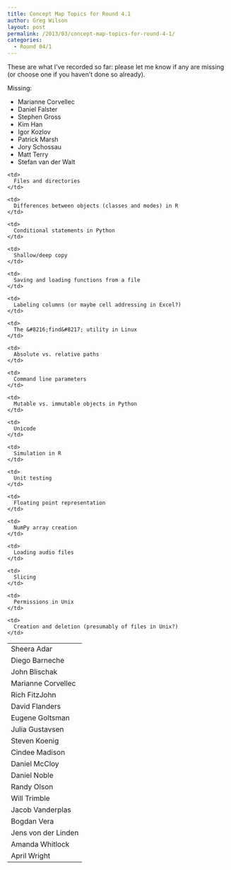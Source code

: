 ```yaml
---
title: Concept Map Topics for Round 4.1
author: Greg Wilson
layout: post
permalink: /2013/03/concept-map-topics-for-round-4-1/
categories:
  - Round 04/1
---
```

These are what I&#8217;ve recorded so far: please let me know if any are missing (or choose one if you haven&#8217;t done so already).

Missing:

*   Marianne Corvellec
*   Daniel Falster
*   Stephen Gross
*   Kim Han
*   Igor Kozlov
*   Patrick Marsh
*   Jory Schossau
*   Matt Terry
*   Stefan van der Walt

<table>
  <tr>
    <td>
      Sheera Adar
    </td>
    
    <td>
      Files and directories
    </td>
  </tr>
  
  <tr>
    <td>
      Diego Barneche
    </td>
    
    <td>
      Differences between objects (classes and modes) in R
    </td>
  </tr>
  
  <tr>
    <td>
      John Blischak
    </td>
    
    <td>
      Conditional statements in Python
    </td>
  </tr>
  
  <tr>
    <td>
      Marianne Corvellec
    </td>
    
    <td>
      Shallow/deep copy
    </td>
  </tr>
  
  <tr>
    <td>
      Rich FitzJohn
    </td>
    
    <td>
      Saving and loading functions from a file
    </td>
  </tr>
  
  <tr>
    <td>
      David Flanders
    </td>
    
    <td>
      Labeling columns (or maybe cell addressing in Excel?)
    </td>
  </tr>
  
  <tr>
    <td>
      Eugene Goltsman
    </td>
    
    <td>
      The &#8216;find&#8217; utility in Linux
    </td>
  </tr>
  
  <tr>
    <td>
      Julia Gustavsen
    </td>
    
    <td>
      Absolute vs. relative paths
    </td>
  </tr>
  
  <tr>
    <td>
      Steven Koenig
    </td>
    
    <td>
      Command line parameters
    </td>
  </tr>
  
  <tr>
    <td>
      Cindee Madison
    </td>
    
    <td>
      Mutable vs. immutable objects in Python
    </td>
  </tr>
  
  <tr>
    <td>
      Daniel McCloy
    </td>
    
    <td>
      Unicode
    </td>
  </tr>
  
  <tr>
    <td>
      Daniel Noble
    </td>
    
    <td>
      Simulation in R
    </td>
  </tr>
  
  <tr>
    <td>
      Randy Olson
    </td>
    
    <td>
      Unit testing
    </td>
  </tr>
  
  <tr>
    <td>
      Will Trimble
    </td>
    
    <td>
      Floating point representation
    </td>
  </tr>
  
  <tr>
    <td>
      Jacob Vanderplas
    </td>
    
    <td>
      NumPy array creation
    </td>
  </tr>
  
  <tr>
    <td>
      Bogdan Vera
    </td>
    
    <td>
      Loading audio files
    </td>
  </tr>
  
  <tr>
    <td>
      Jens von der Linden
    </td>
    
    <td>
      Slicing
    </td>
  </tr>
  
  <tr>
    <td>
      Amanda Whitlock
    </td>
    
    <td>
      Permissions in Unix
    </td>
  </tr>
  
  <tr>
    <td>
      April Wright
    </td>
    
    <td>
      Creation and deletion (presumably of files in Unix?)
    </td>
  </tr>
</table>